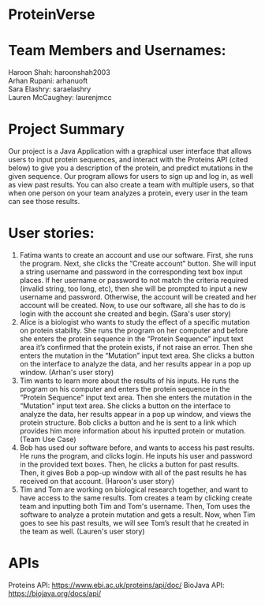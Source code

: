 # ProteinVerse

# Team Members and Usernames:
 Haroon Shah: haroonshah2003\
 Arhan Rupani: arhanuoft\
 Sara Elashry: saraelashry\
 Lauren McCaughey: laurenjmcc

# Project Summary
  Our project is a Java Application with a graphical user interface that allows users to input protein sequences, and interact with the Proteins API (cited below) to give you a description of the protein, and predict mutations in the given sequence. Our program allows for users to sign up and log in, as well as view past results. You can also create a team with multiple users, so that when one person on your team analyzes a protein, every user in the team can see those results. 

# User stories:
1. Fatima wants to create an account and use our software. First, she runs the program. Next, she clicks the “Create account” button. She will input a string username and password in the corresponding text box input places. If her username or password to not match the criteria required (invalid string, too long, etc), then she will be prompted to input a new username and password. Otherwise, the account will be created and her account will be created. Now, to use our software, all she has to do is login with the account she created and begin. (Sara's user story) 
2. Alice is a biologist who wants to study the effect of a specific mutation on protein stability. She runs the program on her computer and before she enters the protein sequence  in the “Protein Sequence” input text area it’s confirmed that the protein exists, if not raise an error. Then she enters the mutation in the “Mutation” input text area. She clicks a button on the interface to analyze the data, and her results appear in a pop up window. (Arhan's user story)
3. Tim wants to learn more about the results of his inputs. He runs the program on his computer and enters the protein sequence in the “Protein Sequence” input text area. Then she enters the mutation in the “Mutation” input text area. She clicks a button on the interface to analyze the data,  her results appear in a pop up window, and views the protein structure. Bob clicks a button and he is sent to a link which provides him more information about his inputted protein or mutation. (Team Use Case)
4. Bob has used our software before, and wants to access his past results. He runs the program, and clicks login. He inputs his user and password in the provided text boxes. Then, he clicks a button for past results. Then, it gives Bob a pop-up window with all of the past results he has received on that account. (Haroon's user story)
5. Tim and Tom are working on biological research together, and want to have access to the same results. Tom creates a team by clicking create team and inputting both Tim and Tom's username. Then, Tom uses the software to analyze a protein mutation and gets a result. Now, when Tim goes to see his past results, we will see Tom’s result that he created in the team as well. (Lauren's user story) 

# APIs
Proteins API: https://www.ebi.ac.uk/proteins/api/doc/
BioJava API: https://biojava.org/docs/api/
